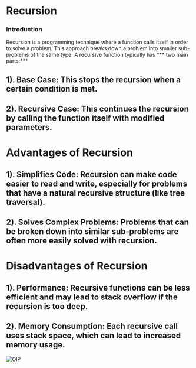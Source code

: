 # Recursion
### Introduction
Recursion is a programming technique where a function calls itself in order to solve a problem. This approach breaks down a problem into smaller sub-problems of the same type. A recursive function typically has *** two main parts:***

## 1). Base Case: This stops the recursion when a certain condition is met.
## 2). Recursive Case: This continues the recursion by calling the function itself with modified parameters.

# Advantages of Recursion
## 1). Simplifies Code: Recursion can make code easier to read and write, especially for problems that have a natural recursive structure (like tree traversal).
## 2). Solves Complex Problems: Problems that can be broken down into similar sub-problems are often more easily solved with recursion.

# Disadvantages of Recursion
## 1). Performance: Recursive functions can be less efficient and may lead to stack overflow if the recursion is too deep.
## 2). Memory Consumption: Each recursive call uses stack space, which can lead to increased memory usage.



![OIP](https://github.com/Yuvraj-2060/Recursion-With-Master-Yuvraj/assets/103349788/87ffb43e-2a91-4539-b336-eae980020978)
